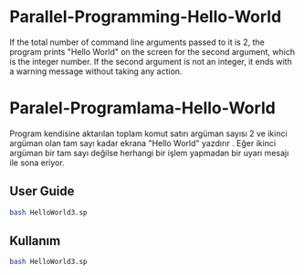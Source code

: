 # Parallel-Programming-Hello-World
If the total number of command line arguments passed to it is 2, the program prints "Hello World" on the screen for the second argument, which is the integer number. If the second argument is not an integer, it ends with a warning message without taking any action.


# Paralel-Programlama-Hello-World
Program kendisine aktarılan toplam komut satırı argüman sayısı 2 ve ikinci argüman olan tam sayı kadar ekrana "Hello World" yazdırır . Eğer ikinci argüman bir tam sayı değilse herhangi bir işlem yapmadan bir uyarı mesajı ile sona eriyor.


## User Guide

``` bash
bash HelloWorld3.sp
```

## Kullanım

``` bash
bash HelloWorld3.sp
```
